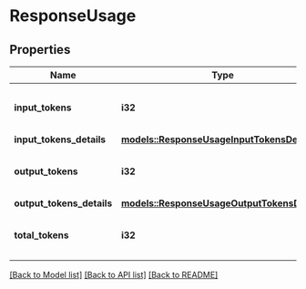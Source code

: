 # ResponseUsage

## Properties

Name | Type | Description | Notes
------------ | ------------- | ------------- | -------------
**input_tokens** | **i32** | The number of input tokens. | 
**input_tokens_details** | [**models::ResponseUsageInputTokensDetails**](ResponseUsage_input_tokens_details.md) |  | 
**output_tokens** | **i32** | The number of output tokens. | 
**output_tokens_details** | [**models::ResponseUsageOutputTokensDetails**](ResponseUsage_output_tokens_details.md) |  | 
**total_tokens** | **i32** | The total number of tokens used. | 

[[Back to Model list]](../README.md#documentation-for-models) [[Back to API list]](../README.md#documentation-for-api-endpoints) [[Back to README]](../README.md)


